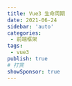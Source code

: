 ```yaml
---
title: Vue3 生命周期
date: 2021-06-24
sidebar: 'auto'
categories:
 - 前端框架
tags:
 - vue3
publish: true
# 打赏
showSponsor: true
---
```


